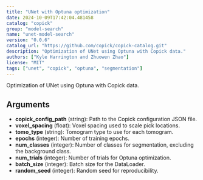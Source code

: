 ```yaml
---
title: "UNet with Optuna optimization"
date: 2024-10-09T17:42:04.481458
catalog: "copick"
group: "model-search"
name: "unet-model-search"
version: "0.0.6"
catalog_url: "https://github.com/copick/copick-catalog.git"
description: "Optimization of UNet using Optuna with Copick data."
authors: ["Kyle Harrington and Zhuowen Zhao"]
license: "MIT"
tags: ["unet", "copick", "optuna", "segmentation"]
---
```


Optimization of UNet using Optuna with Copick data.

## Arguments

- **copick_config_path** (string): Path to the Copick configuration JSON file.
- **voxel_spacing** (float): Voxel spacing used to scale pick locations.
- **tomo_type** (string): Tomogram type to use for each tomogram.
- **epochs** (integer): Number of training epochs.
- **num_classes** (integer): Number of classes for segmentation, excluding the background class.
- **num_trials** (integer): Number of trials for Optuna optimization.
- **batch_size** (integer): Batch size for the DataLoader.
- **random_seed** (integer): Random seed for reproducibility.

